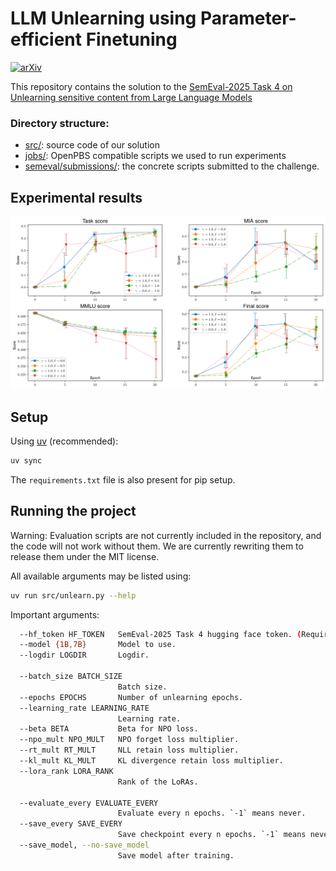 # LLM Unlearning using Parameter-efficient Finetuning

[![arXiv](https://img.shields.io/badge/arXiv-2503.13690-b31b1b.svg)](https://arxiv.org/abs/2503.13690)




This repository contains the solution to the [SemEval-2025 Task 4 on Unlearning sensitive content from Large Language Models](https://llmunlearningsemeval2025.github.io)

### Directory structure:
- [src/](src/): source code of our solution
- [jobs/](jobs/): OpenPBS compatible scripts we used to run experiments
- [semeval/submissions/](semeval/submissions/): the concrete scripts submitted to the challenge. 

## Experimental results
![Experimental results](jupyter/figs/7b_scores.jpg)

## Setup

Using [uv](https://docs.astral.sh/uv/) (recommended):
```bash
uv sync
```

The `requirements.txt` file is also present for pip setup.

## Running the project
Warning: Evaluation scripts are not currently included in the repository, and the code will not work without them. We are currently rewriting them to release them under the MIT license.

All available arguments may be listed using:
```bash
uv run src/unlearn.py --help
```

Important arguments:
```bash
  --hf_token HF_TOKEN   SemEval-2025 Task 4 hugging face token. (Required)
  --model {1B,7B}       Model to use.
  --logdir LOGDIR       Logdir.

  --batch_size BATCH_SIZE
                        Batch size.
  --epochs EPOCHS       Number of unlearning epochs.
  --learning_rate LEARNING_RATE
                        Learning rate.
  --beta BETA           Beta for NPO loss.
  --npo_mult NPO_MULT   NPO forget loss multiplier.
  --rt_mult RT_MULT     NLL retain loss multiplier.
  --kl_mult KL_MULT     KL divergence retain loss multiplier.
  --lora_rank LORA_RANK
                        Rank of the LoRAs.
  
  --evaluate_every EVALUATE_EVERY
                        Evaluate every n epochs. `-1` means never.
  --save_every SAVE_EVERY
                        Save checkpoint every n epochs. `-1` means never.
  --save_model, --no-save_model
                        Save model after training.
```
